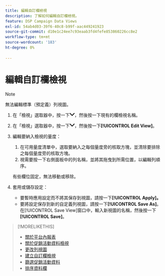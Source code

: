 ```yaml
---
title: 編輯自訂欄檢視
description: 了解如何編輯自訂欄檢視。
feature: DSP Campaign Data Views
exl-id: 54ab4d03-39f6-40c8-b99f-aac449241923
source-git-commit: d10e1c24ee7c93eaab3fd4fefe853860226cc8e2
workflow-type: tm+mt
source-wordcount: '183'
ht-degree: 0%

---
```


# 編輯自訂欄檢視

>[!NOTE]
>
>無法編輯標準（預定義）列視圖。

1. 在「檢視」選取器中，按一下![向下箭頭](/help/dsp/assets/chevron-down.png)，然後按一下現有的欄檢視名稱。
1. 在「檢視」選取器中，按一下![向下箭頭](/help/dsp/assets/chevron-down.png)，然後按一下&#x200B;**[!UICONTROL Edit View]**。
1. 編輯要納入檢視的量度：
   1. 在可用量度清單中，選取要納入之每個量度旁的核取方塊，並清除要排除之每個量度旁的核取方塊。
   1. 視需要按一下右側面板中的列名稱，並將其拖曳到所需位置，以編輯列順序。

   有些欄位固定，無法移動或移除。

1. 套用或儲存設定：

   * 要暫時應用設定而不將其保存到視圖，請按一下&#x200B;**[!UICONTROL Apply]。**
   * 要將設定保存到新的自定義列視圖，請按一下&#x200B;**[!UICONTROL Save As]**。 在[!UICONTROL Save View]窗口中，輸入新視圖的名稱，然後按一下&#x200B;**[!UICONTROL Save]**。

>[!MORELIKETHIS]
>
>* [關於平台內報表](campaign-reports-about.md)
>* [關於促銷活動資料檢視](campaign-data-views-about.md)
>* [更改列視圖](column-view-change.md)
>* [建立自訂欄檢視](column-view-create.md)
>* [篩選促銷活動資料](campaign-data-filter.md)
>* [排序資料欄](campaign-data-sort.md)

